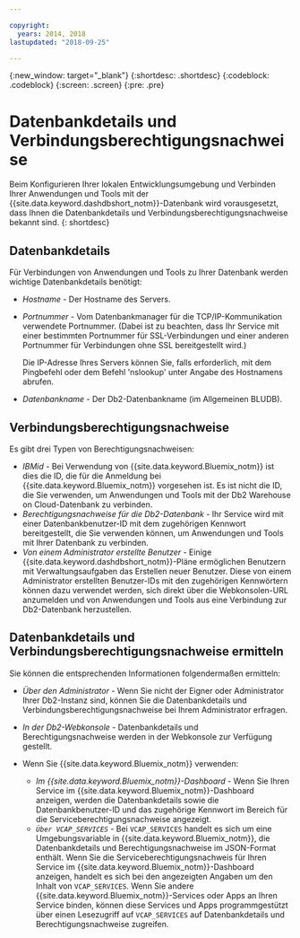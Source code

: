 ```yaml
---

copyright:
  years: 2014, 2018
lastupdated: "2018-09-25"

---
```


<!-- Attribute definitions --> 
{:new_window: target="_blank"}
{:shortdesc: .shortdesc}
{:codeblock: .codeblock}
{:screen: .screen}
{:pre: .pre}

# Datenbankdetails und Verbindungsberechtigungsnachweise

Beim Konfigurieren Ihrer lokalen Entwicklungsumgebung und Verbinden Ihrer Anwendungen und Tools mit der {{site.data.keyword.dashdbshort_notm}}-Datenbank wird vorausgesetzt, dass Ihnen die Datenbankdetails und Verbindungsberechtigungsnachweise bekannt sind.
{: shortdesc}

## Datenbankdetails

Für Verbindungen von Anwendungen und Tools zu Ihrer Datenbank werden wichtige Datenbankdetails benötigt: 

- *Hostname* - Der Hostname des Servers. 
- *Portnummer* - Vom Datenbankmanager für die TCP/IP-Kommunikation verwendete Portnummer. (Dabei ist zu beachten, dass Ihr Service mit einer bestimmten Portnummer für SSL-Verbindungen und einer anderen Portnummer für Verbindungen ohne SSL bereitgestellt wird.) 

   Die IP-Adresse Ihres Servers können Sie, falls erforderlich, mit dem Pingbefehl oder dem Befehl 'nslookup' unter Angabe des Hostnamens abrufen. 
- *Datenbankname* - Der Db2-Datenbankname (im Allgemeinen BLUDB). 

## Verbindungsberechtigungsnachweise

Es gibt drei Typen von Berechtigungsnachweisen: 

- *IBMid* - Bei Verwendung von {{site.data.keyword.Bluemix_notm}} ist dies die ID, die für die Anmeldung bei {{site.data.keyword.Bluemix_notm}} vorgesehen ist. Es ist nicht die ID, die Sie verwenden, um Anwendungen und Tools mit der Db2 Warehouse on Cloud-Datenbank zu verbinden. 
- *Berechtigungsnachweise für die Db2-Datenbank* - Ihr Service wird mit einer Datenbankbenutzer-ID mit dem zugehörigen Kennwort bereitgestellt, die Sie verwenden können, um Anwendungen und Tools mit Ihrer Datenbank zu verbinden. 
- *Von einem Administrator erstellte Benutzer* - Einige {{site.data.keyword.dashdbshort_notm}}-Pläne ermöglichen Benutzern mit Verwaltungsaufgaben das Erstellen neuer Benutzer. Diese von einem Administrator erstellten Benutzer-IDs mit den zugehörigen Kennwörtern können dazu verwendet werden, sich direkt über die Webkonsolen-URL anzumelden und von Anwendungen und Tools aus eine Verbindung zur Db2-Datenbank herzustellen. 

## Datenbankdetails und Verbindungsberechtigungsnachweise ermitteln

Sie können die entsprechenden Informationen folgendermaßen ermitteln: 

- *Über den Administrator* - Wenn Sie nicht der Eigner oder Administrator Ihrer Db2-Instanz sind, können Sie die Datenbankdetails und Verbindungsberechtigungsnachweise bei Ihrem Administrator erfragen. 
- *In der Db2-Webkonsole* - Datenbankdetails und Berechtigungsnachweise werden in der Webkonsole zur Verfügung gestellt. 
- Wenn Sie {{site.data.keyword.Bluemix_notm}} verwenden:  
   
   - *Im {{site.data.keyword.Bluemix_notm}}-Dashboard* - Wenn Sie Ihren Service im {{site.data.keyword.Bluemix_notm}}-Dashboard anzeigen, werden die Datenbankdetails sowie die Datenbankbenutzer-ID und das zugehörige Kennwort im Bereich für die Serviceberechtigungsnachweise angezeigt. 
   - *`Über VCAP_SERVICES`* - Bei `VCAP_SERVICES` handelt es sich um eine Umgebungsvariable in {{site.data.keyword.Bluemix_notm}}, die Datenbankdetails und Berechtigungsnachweise im JSON-Format enthält. Wenn Sie die Serviceberechtigungsnachweis für Ihren Service im {{site.data.keyword.Bluemix_notm}}-Dashboard anzeigen, handelt es sich bei den angezeigten Angaben um den Inhalt von `VCAP_SERVICES`. Wenn Sie andere {{site.data.keyword.Bluemix_notm}}-Services oder Apps an Ihren Service binden, können diese Services und Apps programmgestützt über einen Lesezugriff auf `VCAP_SERVICES` auf Datenbankdetails und Berechtigungsnachweise zugreifen. 
